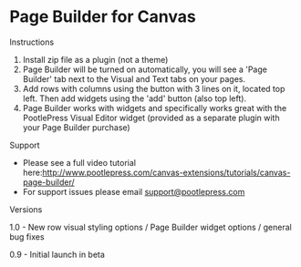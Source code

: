 Page Builder for Canvas
=======================

Instructions

1. Install zip file as a plugin (not a theme)
2. Page Builder will be turned on automatically, you will see a 'Page Builder' tab next to the Visual and Text tabs on your pages.
3. Add rows with columns using the button with 3 lines on it, located top left. Then add widgets using the 'add' button (also top left).
4. Page Builder works with widgets and specifically works great with the PootlePress Visual Editor widget (provided as a separate plugin with your Page Builder purchase)


Support

- Please see a full video tutorial here:http://www.pootlepress.com/canvas-extensions/tutorials/canvas-page-builder/
- For support issues please email support@pootlepress.com


Versions

1.0 - New row visual styling options / Page Builder widget options / general bug fixes

0.9 - Initial launch in beta
